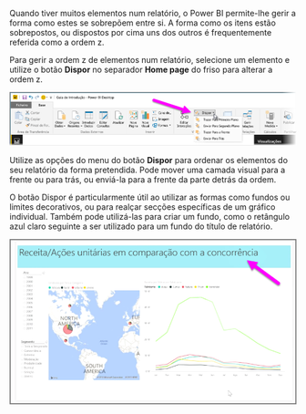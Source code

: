 Quando tiver muitos elementos num relatório, o Power BI permite-lhe gerir a forma como estes se sobrepõem entre si. A forma como os itens estão sobrepostos, ou dispostos por cima uns dos outros é frequentemente referida como a ordem z.

Para gerir a ordem z de elementos num relatório, selecione um elemento e utilize o botão **Dispor** no separador **Home page** do friso para alterar a ordem z.

![](media/3-11f-arrange-visual-zorder/3-11f_1.png)

Utilize as opções do menu do botão **Dispor** para ordenar os elementos do seu relatório da forma pretendida. Pode mover uma camada visual para a frente ou para trás, ou enviá-la para a frente da parte detrás da ordem.

O botão Dispor é particularmente útil ao utilizar as formas como fundos ou limites decorativos, ou para realçar secções específicas de um gráfico individual. Também pode utilizá-las para criar um fundo, como o retângulo azul claro seguinte a ser utilizado para um fundo do título de relatório.

![](media/3-11f-arrange-visual-zorder/3-11f_2.png)

